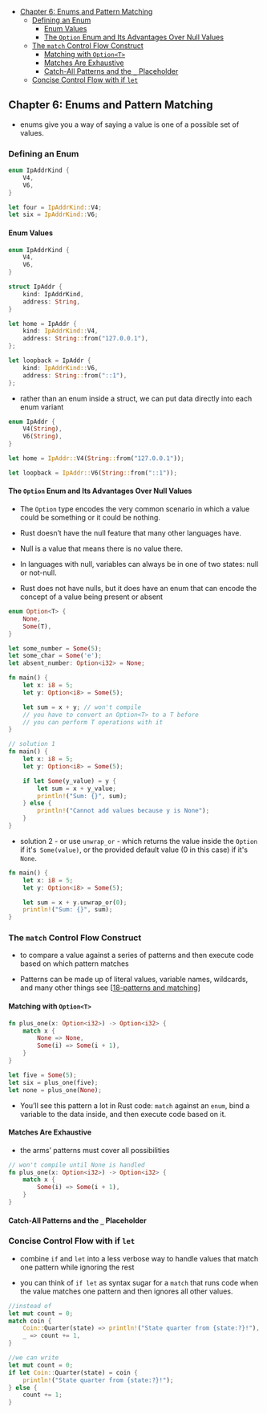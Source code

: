- [Chapter 6: Enums and Pattern Matching](#chapter-6-enums-and-pattern-matching)
  - [Defining an Enum](#defining-an-enum)
    - [Enum Values](#enum-values)
    - [The `Option` Enum and Its Advantages Over Null Values](#the-option-enum-and-its-advantages-over-null-values)
  - [The `match` Control Flow Construct](#the-match-control-flow-construct)
    - [Matching with `Option<T>`](#matching-with-optiont)
    - [Matches Are Exhaustive](#matches-are-exhaustive)
    - [Catch-All Patterns and the `_` Placeholder](#catch-all-patterns-and-the-_-placeholder)
  - [Concise Control Flow with if `let`](#concise-control-flow-with-if-let)

## Chapter 6: Enums and Pattern Matching 

-  enums give you a way of saying a value is one of a possible set of values.

### Defining an Enum 

```rs 
enum IpAddrKind {
    V4,
    V6,
}

let four = IpAddrKind::V4;
let six = IpAddrKind::V6;
```

#### Enum Values 

```rs
enum IpAddrKind {
    V4,
    V6,
}

struct IpAddr {
    kind: IpAddrKind,
    address: String,
}

let home = IpAddr {
    kind: IpAddrKind::V4,
    address: String::from("127.0.0.1"),
};

let loopback = IpAddr {
    kind: IpAddrKind::V6,
    address: String::from("::1"),
};
```

- rather than an enum inside a struct, we can put data directly into each enum variant

```rs 
enum IpAddr {
    V4(String),
    V6(String),
}

let home = IpAddr::V4(String::from("127.0.0.1"));

let loopback = IpAddr::V6(String::from("::1"));
```

#### The `Option` Enum and Its Advantages Over Null Values 

- The `Option` type encodes the very common scenario in which a value could be something or it could be nothing.

- Rust doesn’t have the null feature that many other languages have. 

- Null is a value that means there is no value there. 

- In languages with null, variables can always be in one of two states: null or not-null.

- Rust does not have nulls, but it does have an enum that can encode the concept of a value being present or absent

```rs 
enum Option<T> {
    None,
    Some(T),
}
```

```rs 
let some_number = Some(5);
let some_char = Some('e');
let absent_number: Option<i32> = None;
``` 

```rs
fn main() {
    let x: i8 = 5;
    let y: Option<i8> = Some(5);

    let sum = x + y; // won't compile
    // you have to convert an Option<T> to a T before 
    // you can perform T operations with it
} 

// solution 1
fn main() {
    let x: i8 = 5;
    let y: Option<i8> = Some(5);

    if let Some(y_value) = y {
        let sum = x + y_value;
        println!("Sum: {}", sum);
    } else {
        println!("Cannot add values because y is None");
    }
}
```

- solution 2 - or use `unwrap_or` - which returns the value inside the `Option` if it's` Some(value)`, or the provided default value (0 in this case) if it's `None`.

```rs 
fn main() {
    let x: i8 = 5;
    let y: Option<i8> = Some(5);

    let sum = x + y.unwrap_or(0);
    println!("Sum: {}", sum);
}
```

### The `match` Control Flow Construct 

-  to compare a value against a series of patterns and then execute code based on which pattern matches

-  Patterns can be made up of literal values, variable names, wildcards, and many other things see [[18-patterns and matching]]

#### Matching with `Option<T>` 

```rs 
fn plus_one(x: Option<i32>) -> Option<i32> {
    match x {
        None => None,
        Some(i) => Some(i + 1),
    }
}

let five = Some(5);
let six = plus_one(five);
let none = plus_one(None);
```

- You’ll see this pattern a lot in Rust code: `match` against an `enum`, bind a variable to the data inside, and then execute code based on it. 

#### Matches Are Exhaustive 

- the arms’ patterns must cover all possibilities

```rs
// won't compile until None is handled
fn plus_one(x: Option<i32>) -> Option<i32> {
    match x {
        Some(i) => Some(i + 1),
    }
}
```

#### Catch-All Patterns and the `_` Placeholder 

### Concise Control Flow with if `let`

- combine `if` and `let` into a less verbose way to handle values that match one pattern while ignoring the rest

- you can think of `if let` as syntax sugar for a `match` that runs code when the value matches one pattern and then ignores all other values.

```rs 
//instead of
let mut count = 0;
match coin {
    Coin::Quarter(state) => println!("State quarter from {state:?}!"),
    _ => count += 1,
}

//we can write
let mut count = 0;
if let Coin::Quarter(state) = coin {
    println!("State quarter from {state:?}!");
} else {
    count += 1;
}
```

[//begin]: # "Autogenerated link references for markdown compatibility"
[18-patterns and matching]: <18-patterns and matching> "18-patterns and matching"
[//end]: # "Autogenerated link references"